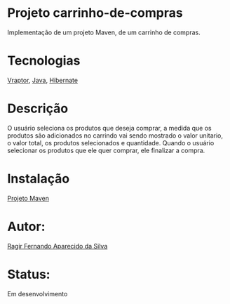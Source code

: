 # Projeto carrinho-de-compras
Implementação de um projeto Maven, de um carrinho de compras.

# Tecnologias
[Vraptor](https://www.vraptor.org/en/),
[Java](https://docs.oracle.com/javase/7/docs/api/),
[Hibernate](https://hibernate.org/)

# Descrição
O usuário seleciona os produtos que deseja comprar, a medida que os produtos são
 adicionados no carrindo vai sendo mostrado o valor unitario, o valor total, os produtos selecionados e quantidade.
Quando o usuário selecionar os produtos que ele quer comprar, ele finalizar a compra.

# Instalação
[Projeto Maven](http://luizricardo.org/2014/06/instalando-configurando-e-usando-o-maven-para-gerenciar-suas-dependencias-e-seus-projetos-java/)

# Autor:
[Ragir Fernando Aparecido da Silva](https://www.linkedin.com/in/ragir-fernando-71b986176/)

# Status:

Em desenvolvimento


